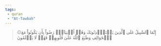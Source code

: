 ```yaml
---
tags: 
 - quran 
 - "At-Tawbah"
---
```


> ۞إِنَّمَا ٱلسَّبِيلُ عَلَى ٱلَّذِينَ يَسۡتَـٔۡذِنُونَكَ وَهُمۡ أَغۡنِيَآءُۚ رَضُواْ بِأَن يَكُونُواْ مَعَ ٱلۡخَوَالِفِ وَطَبَعَ ٱللَّهُ عَلَىٰ قُلُوبِهِمۡ فَهُمۡ لَا يَعۡلَمُونَ
